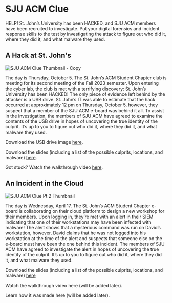 # SJU ACM Clue

HELP! St. John’s University has been HACKED, and SJU ACM members have been recruited to investigate. Put your digital forensics and incident response skills to the test by investigating the attack to figure out who did it, where they did it, and what malware they used.


## A Hack at St. John's

![SJU ACM Clue Thumbnail - Copy](https://github.com/SJUACM/Clue/assets/91490989/3b576ba0-532e-4aa4-99f6-4a9baeade6d7)

The day is Thursday, October 5. The St. John’s ACM Student Chapter club is meeting for its second meeting of the Fall 2023 semester. Upon entering the cyber lab, the club is met with a terrifying discovery: St. John’s University has been HACKED! The only piece of evidence left behind by the attacker is a USB drive. St. John’s IT was able to estimate that the hack occurred at approximately 12 pm on Thursday, October 5, however, they suspect that a member of the SJU ACM e-board was behind it all. To assist in the investigation, the members of SJU ACM have agreed to examine the contents of the USB drive in hopes of uncovering the true identity of the culprit. It’s up to you to figure out who did it, where they did it, and what malware they used. 

Download the USB drive image [here](https://github.com/SJUACM/Clue/blob/main/A%20Hack%20at%20St.%20Johns/usb-evidence.E01).

Download the slides (including a list of the possible culprits, locations, and malware) [here](https://github.com/SJUACM/Clue/blob/main/A%20Hack%20at%20St.%20Johns/Digital%20Forensics%20Investigation%20Lab.pdf).

Got stuck? Watch the walkthrough video [here](https://youtu.be/f__cl1kwAbQ).


## An Incident in the Cloud

![SJU ACM Clue Pt  2 Thumbnail](https://github.com/SJUACM/Clue/assets/91490989/1253a29d-b368-42d7-85cf-2b42304c1b53)

The day is Wednesday, April 17. The St. John’s ACM Student Chapter e-board is collaborating on their cloud platform to design a new workshop for their members. Upon logging in, they’re met with an alert in their SIEM indicating that one of their workstations may have been infected with malware! The alert shows that a mysterious command was run on David’s workstation, however, David claims that he was not logged into his workstation at the time of the alert and suspects that someone else on the e-board must have been the one behind this incident. The members of SJU ACM have agreed to investigate the alert in hopes of uncovering the true identity of the culprit. It’s up to you to figure out who did it, where they did it, and what malware they used. 

Download the slides (including a list of the possible culprits, locations, and malware) [here](https://github.com/SJUACM/Clue/blob/main/An%20Incident%20in%20the%20Cloud/Cloud%20Incident%20Response%20Lab.pdf)

Watch the walkthrough video here (will be added later).

Learn how it was made here (will be added later).
